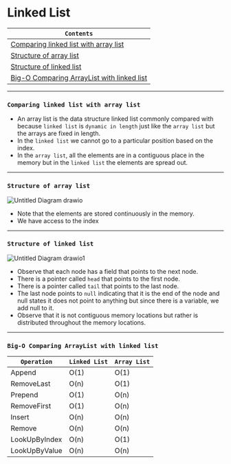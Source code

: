# Linked List

<div align="center">
  
| `Contents` |
| ---------- |
| [Comparing linked list with array list](https://github.com/devrath/studious-ds-adventure/blob/main/collection/LinkedList/README.md#comparing-linked-list-with-array-list-) |
| [Structure of array list](https://github.com/devrath/studious-ds-adventure/blob/main/collection/LinkedList/README.md#structure-of-array-list) |
| [Structure of linked list](https://github.com/devrath/studious-ds-adventure/blob/main/collection/LinkedList/README.md#structure-of-linked-list) |
| [Big-O Comparing ArrayList with linked list](https://github.com/devrath/studious-ds-adventure/blob/main/collection/LinkedList/README.md#big-o-comparing-arraylist-with-linked-list) |

</div>

------------

### `Comparing linked list with array list `
* An array list is the data structure linked list commonly compared with because `linked list` is `dynamic in length` just like the `array list` but the arrays are fixed in length. 
* In the `linked list` we cannot go to a particular position based on the index.
* In the `array list`, all the elements are in a contiguous place in the memory but in the `linked list` the elements are spread out.

------------

### `Structure of array list`
![Untitled Diagram drawio](https://github.com/devrath/studious-ds-adventure/assets/1456191/bb6539e5-8f0a-410d-b89a-0a68cc3c5caa)
* Note that the elements are stored continuously in the memory.
* We have access to the index

------------

### `Structure of linked list`
![Untitled Diagram drawio1](https://github.com/devrath/studious-ds-adventure/assets/1456191/124d2602-aa2d-4e7c-be85-8ab2497a49bd)
* Observe that each node has a field that points to the next node.
* There is a pointer called `head` that points to the first node.
* There is a pointer called `tail` that points to the last node.
* The last node points to `null` indicating that it is the end of the node and null states it does not point to anything but since there is a variable, we add null to it.
* Observe that it is not contiguous memory locations but rather is distributed throughout the memory locations.

------------

### `Big-O Comparing ArrayList with linked list`  

| `Operation`   | `Linked List`   | `Array List`   |
| ------------- | --------------- | -------------- |
|   Append      |     O(1)        |     O(1)       |
|  RemoveLast   |     O(n)        |     O(1)       |
|   Prepend     |     O(1)        |     O(n)       |
| RemoveFirst   |     O(1)        |     O(n)       |
|   Insert      |     O(n)        |     O(n)       |
|   Remove      |     O(n)        |     O(n)       |
| LookUpByIndex |     O(n)        |     O(1)       |
| LookUpByValue |     O(n)        |     O(n)       |






